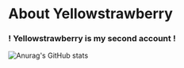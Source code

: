 # About Yellowstrawberry
### ! Yellowstrawberry is my second account !

![Anurag's GitHub stats](https://github-readme-stats.vercel.app/api?username=Yellowstrawberrys&show_icons=true&theme=dark)
